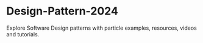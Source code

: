 # Design-Pattern-2024
Explore Software Design patterns with particle examples, resources, videos and tutorials.
